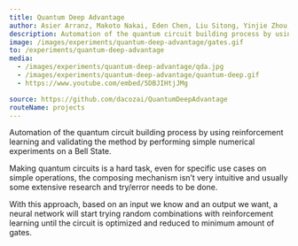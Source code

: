 ```yaml
---
title: Quantum Deep Advantage
author: Asier Arranz, Makoto Nakai, Eden Chen, Liu Sitong, Yinjie Zhou, Sam Tonetto
description: Automation of the quantum circuit building process by using reinforcement learning and validating the method by performing simple numerical experiments on a Bell State.
image: /images/experiments/quantum-deep-advantage/gates.gif
to: /experiments/quantum-deep-advantage
media:
  - /images/experiments/quantum-deep-advantage/qda.jpg
  - /images/experiments/quantum-deep-advantage/quantum-deep.gif
  - https://www.youtube.com/embed/5DBJIHtjJMg

source: https://github.com/dacozai/QuantumDeepAdvantage
routeName: projects
---
```

Automation of the quantum circuit building process by using reinforcement learning and validating the method by performing simple numerical experiments on a Bell State.

Making quantum circuits is a hard task, even for specific use cases on simple operations, the composing mechanism isn’t very intuitive and usually some extensive research and try/error needs to be done.

With this approach, based on an input we know and an output we want, a neural network will start trying random combinations with reinforcement learning until the circuit is optimized and reduced to minimum amount of gates.

